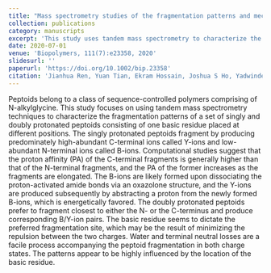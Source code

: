 ```yaml
---
title: "Mass spectrometry studies of the fragmentation patterns and mechanisms of protonated peptoids"
collection: publications
category: manuscripts
excerpt: 'This study uses tandem mass spectrometry to characterize the fragmentation patterns and mechanisms of singly and doubly protonated peptoids with basic residues at different positions.'
date: 2020-07-01
venue: 'Biopolymers, 111(7):e23358, 2020'
slidesurl: ''
paperurl: 'https://doi.org/10.1002/bip.23358'
citation: 'Jianhua Ren, Yuan Tian, Ekram Hossain, Joshua S Ho, Yadwinder S Mann, <b>Yuntao Zhang</b>, Michael D Browne, Michael D Connolly, Ronald N Zuckermann. (2020). "Mass spectrometry studies of the fragmentation patterns and mechanisms of protonated peptoids." <i>Biopolymers</i>, 111(7):e23358. https://doi.org/10.1002/bip.23358'
---
```

Peptoids belong to a class of sequence-controlled polymers comprising of N-alkylglycine. This study focuses on using tandem mass spectrometry techniques to characterize the fragmentation patterns of a set of singly and doubly protonated peptoids consisting of one basic residue placed at different positions. The singly protonated peptoids fragment by producing predominately high-abundant C-terminal ions called Y-ions and low-abundant N-terminal ions called B-ions. Computational studies suggest that the proton affinity (PA) of the C-terminal fragments is generally higher than that of the N-terminal fragments, and the PA of the former increases as the fragments are elongated. The B-ions are likely formed upon dissociating the proton-activated amide bonds via an oxazolone structure, and the Y-ions are produced subsequently by abstracting a proton from the newly formed B-ions, which is energetically favored. The doubly protonated peptoids prefer to fragment closest to either the N- or the C-terminus and produce corresponding B/Y-ion pairs. The basic residue seems to dictate the preferred fragmentation site, which may be the result of minimizing the repulsion between the two charges. Water and terminal neutral losses are a facile process accompanying the peptoid fragmentation in both charge states. The patterns appear to be highly influenced by the location of the basic residue.